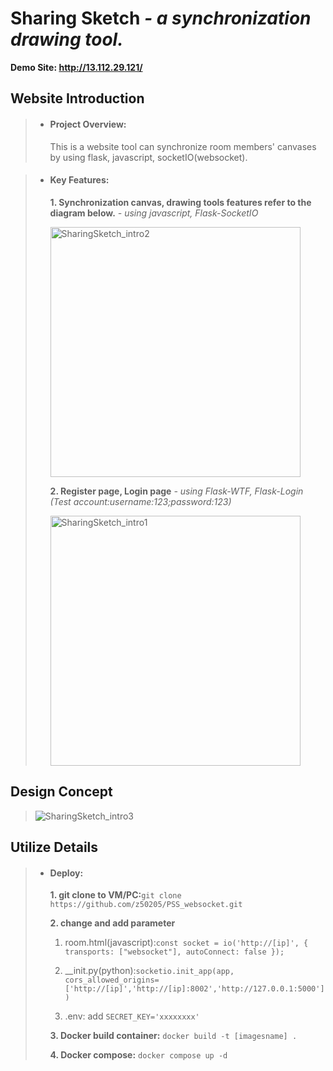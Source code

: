 # Sharing Sketch *- a synchronization drawing tool.*
**Demo Site: http://13.112.29.121/**

## Website Introduction
>* #### Project Overview:
>     This is a website tool can synchronize room members' canvases by using flask, javascript, socketIO(websocket).

>* #### Key Features:
>   **1. Synchronization canvas, drawing tools features refer to the diagram below.** *- using javascript, Flask-SocketIO*  
>
>      <img width="400" alt="SharingSketch_intro2" src="https://github.com/user-attachments/assets/6329dfbb-e758-499b-b799-13869621eed4">
>  
>   **2. Register page, Login page** *- using Flask-WTF, Flask-Login*  
>      *(Test account:username:123;password:123)*
>    
>      <img width="400" alt="SharingSketch_intro1" src="https://github.com/user-attachments/assets/81b6d210-cda0-42ed-b20a-e4a3e72917cc">
>  
## Design Concept
> ![SharingSketch_intro3](https://github.com/user-attachments/assets/80ac7927-930a-4c23-921d-9ec65bb2d06c)
## Utilize Details
>* #### Deploy:
>    **1. git clone to VM/PC:**`git clone https://github.com/z50205/PSS_websocket.git`
>
>    **2. change and add parameter**
>
>      1. room.html(javascript):`const socket = io('http://[ip]', { transports: ["websocket"], autoConnect: false });`
>     
>      2. __init.py(python):`socketio.init_app(app, cors_allowed_origins=['http://[ip]','http://[ip]:8002','http://127.0.0.1:5000'])`
>     
>      3. .env: add `SECRET_KEY='xxxxxxxx'`
>
>    **3. Docker build container:** `docker build -t [imagesname] .`
>
>    **4. Docker compose:** `docker compose up -d`
